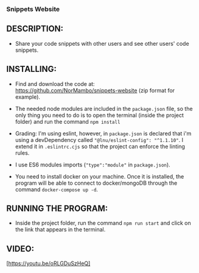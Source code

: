 ### Snippets Website

## DESCRIPTION:

- Share your code snippets with other users and see other users' code snippets.

## INSTALLING:

- Find and download the code at: https://github.com/NorMambo/snippets-website (zip format for example).

- The needed node modules are included in the `package.json` file, so the only thing you need to do is to open the terminal (inside the project folder) and run the command `npm install`

- Grading: I'm using eslint, however, in `package.json` is declared that i'm using a devDependency called `"@lnu/eslint-config": "^1.1.10"`. I extend it in `.eslintrc.cjs` so that the project can enforce the linting rules.

- I use ES6 modules imports (`"type":"module"` in `package.json`).

- You need to install docker on your machine. Once it is installed, the program will be able to connect to docker/mongoDB through the command `docker-compose up -d`.

## RUNNING THE PROGRAM:

- Inside the project folder, run the command `npm run start` and click on the link that appears in the terminal.

## VIDEO:

[https://youtu.be/oRLGDuSzHeQ]
